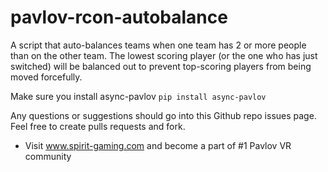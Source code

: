 # pavlov-rcon-autobalance
A script that auto-balances teams when one team has 2 or more people than on the other team.
The lowest scoring player (or the one who has just switched) will be balanced out to prevent top-scoring players from being moved forcefully.

Make sure you install async-pavlov
`pip install async-pavlov`

Any questions or suggestions should go into this Github repo issues page. Feel free to create pulls requests and fork.

- Visit www.spirit-gaming.com and become a part of #1 Pavlov VR community
